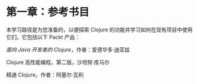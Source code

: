 # 第一章：参考书目

本学习路径是为您准备的，以便探索 Clojure 的功能并学习如何在现有项目中使用它们。它包括以下 Packt 产品：

*面向 Java 开发者的 Clojure*，作者：爱德华多·迪亚兹

Clojure 高性能编程，第二版，沙坦努·库马尔

精通 Clojure，作者：阿基尔·瓦利
